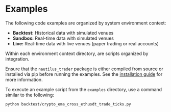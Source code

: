 # Examples

The following code examples are organized by system environment context:
- **Backtest:** Historical data with simulated venues
- **Sandbox:** Real-time data with simulated venues
- **Live:** Real-time data with live venues (paper trading or real accounts)

Within each environment context directory, are scripts organized by integration.

Ensure that the `nautilus_trader` package is either compiled from source or installed via pip before 
running the examples. See the [installation guide](https://nautilustrader.io/docs/getting_started/installation) 
for more information.

To execute an example script from the `examples` directory, use a command similar to the following:
```
python backtest/crypto_ema_cross_ethusdt_trade_ticks.py
```
